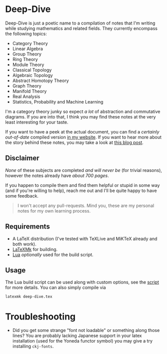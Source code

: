 # Deep-Dive

Deep-Dive is just a poetic name to a compilation of notes that I'm writing
while studying mathematics and related fields. They currently encompass the
following topics:

- Category Theory
- Linear Algebra
- Group Theory
- Ring Theory
- Module Theory
- Classical Topology
- Algebraic Topology
- Abstract Homotopy Theory
- Graph Theory
- Manifold Theory
- Real Analysis
- Statistics, Probability and Machine Learning

I'm a category theory junky so expect _a lot_ of abstraction and commutative
diagrams. If you are into that, I think you may find these notes at the very
least interesting for your taste.

If you want to have a peek at the actual document, you can find a _certainly
out-of-date_ compiled version [in my website](https://luizmugnaini.github.io/deep-dive.pdf).
If you want to hear more about the story behind these notes, you may take a look at
[this blog post](https://luizmugnaini.github.io/deep-dive/).

## Disclaimer

_None_ of these subjects are completed _and will never be_ (for trivial reasons),
however the notes already have _about 700 pages_.

If you happen to compile them and find them helpful or stupid in some way (and
if you're willing to help), reach me out and I'll be quite happy to have some
feedback.

> I won't accept any pull-requests. Mind you, these are my personal notes for
> my own learning process.

## Requirements

- A LaTeX distribution (I've tested with TeXLive and MiKTeX already and both work).
- [LaTeXMk](https://archlinux.org/packages/extra/any/texlive-binextra/) for building.
- [Lua](https://www.lua.org/) _optionally_ used for the build script.

## Usage

The Lua build script can be used along with custom options, see the [script](./build.lua) for
more details. You can also simply compile via
```
latexmk deep-dive.tex
```

# Troubleshooting

* Did you get some strange "font not loadable" or something along those lines?
  You are probably lacking Japanese support in your latex installation (used
  for the Yoneda functor symbol) you may give a try installing `ckj-fonts`.
